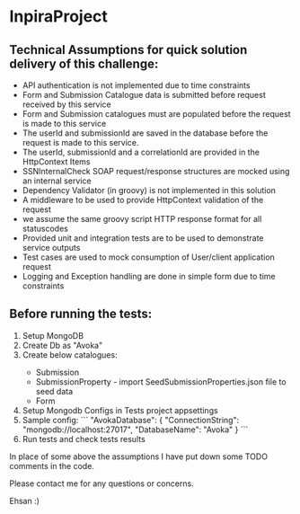 # InpiraProject

## Technical Assumptions for quick solution delivery of this challenge:
<ul>
	<li>API authentication is not implemented due to time constraints</li>
	<li>Form and Submission Catalogue data is submitted before request received by this service</li>
	<li>Form and Submission catalogues must are populated before the request is made to this service</li>
	<li>The userId and submissionId are saved in the database before the request is made to this service.</li>
	<li>The userId, submissionId and a correlationId are provided in the HttpContext Items</li>
	<li>SSNInternalCheck SOAP request/response structures are mocked using an internal service</li>
	<li>Dependency Validator (in groovy) is not implemented in this solution</li>
	<li>A middleware to be used to provide HttpContext validation of the request</li>
	<li>we assume the same groovy script HTTP response format for all statuscodes</li>
	<li>Provided unit and integration tests are to be used to demonstrate service outputs</li>
	<li>Test cases are used to mock consumption of User/client application request</li>
	<li>Logging and Exception handling are done in simple form due to time constraints</li>
</ul>

## Before running the tests:

<ol>	
	<li>Setup MongoDB </li>
		<li> Create Db as "Avoka"</li>
		<li> Create below catalogues:</li>
			<ul>
				<li>Submission</li>
				<li>SubmissionProperty - import SeedSubmissionProperties.json file to seed data</li>
				<li>Form</li>
			</ul>
		<li>Setup Mongodb Configs in Tests project appsettings</li>
		<li>Sample config:
	```
	"AvokaDatabase": {
		"ConnectionString": "mongodb://localhost:27017",
		"DatabaseName": "Avoka"
	}
	```
	</li>
	<li>Run tests and check tests results</li>
</ol>

In place of some above the assumptions I have put down some TODO comments in the code.

Please contact me for any questions or concerns.

Ehsan :)